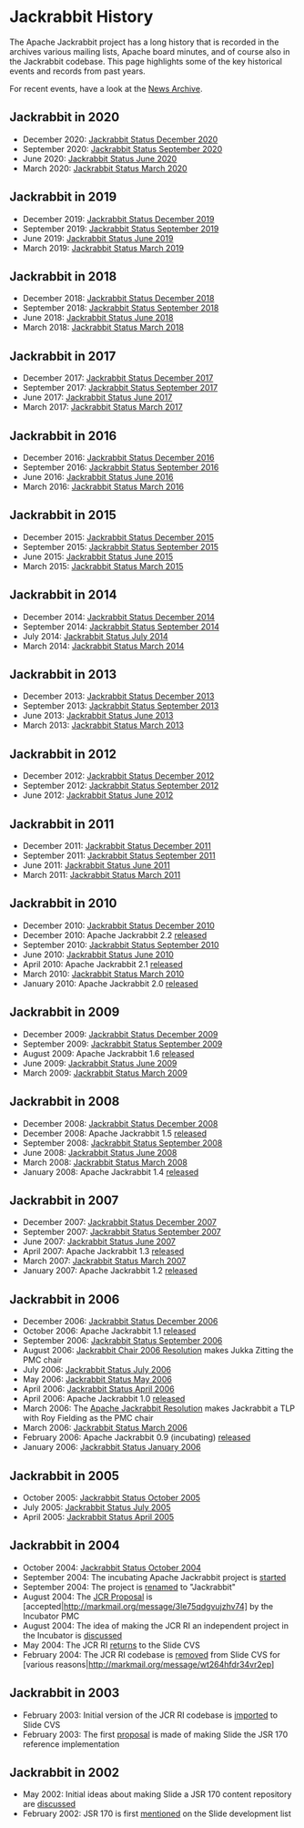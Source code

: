 <!--
   Licensed to the Apache Software Foundation (ASF) under one or more
   contributor license agreements.  See the NOTICE file distributed with
   this work for additional information regarding copyright ownership.
   The ASF licenses this file to You under the Apache License, Version 2.0
   (the "License"); you may not use this file except in compliance with
   the License.  You may obtain a copy of the License at

       http://www.apache.org/licenses/LICENSE-2.0

   Unless required by applicable law or agreed to in writing, software
   distributed under the License is distributed on an "AS IS" BASIS,
   WITHOUT WARRANTIES OR CONDITIONS OF ANY KIND, either express or implied.
   See the License for the specific language governing permissions and
   limitations under the License.
-->

Jackrabbit History
==================
The Apache Jackrabbit project has a long history that is recorded in the
archives various mailing lists, Apache board minutes, and of course also in
the Jackrabbit codebase. This page highlights some of the key historical
events and records from past years.

For recent events, have a look at the [News Archive](news-archive.html).

Jackrabbit in 2020
------------------
* December 2020: [Jackrabbit Status December 2020](status/board-report-2020-12.html)
* September 2020: [Jackrabbit Status September 2020](status/board-report-2020-09.html)
* June 2020: [Jackrabbit Status June 2020](status/board-report-2020-06.html)
* March 2020: [Jackrabbit Status March 2020](status/board-report-2020-03.html)


Jackrabbit in 2019
------------------
* December 2019: [Jackrabbit Status December 2019](status/board-report-2019-12.html)
* September 2019: [Jackrabbit Status September 2019](status/board-report-2019-09.html)
* June 2019: [Jackrabbit Status June 2019](status/board-report-2019-06.html)
* March 2019: [Jackrabbit Status March 2019](../archive/wiki/JCR/Board-Report-March-2019_115513367.html)


Jackrabbit in 2018
------------------
* December 2018: [Jackrabbit Status December 2018](../archive/wiki/JCR/Board-Report-December-2018_115513353.html)
* September 2018: [Jackrabbit Status September 2018](../archive/wiki/JCR/Board-Report-September-2018_115513374.html)
* June 2018: [Jackrabbit Status June 2018](../archive/wiki/JCR/Board-Report-June-2018_115513360.html)
* March 2018: [Jackrabbit Status March 2018](../archive/wiki/JCR/Board-Report-March-2018_115513366.html)


Jackrabbit in 2017
------------------
* December 2017: [Jackrabbit Status December 2017](../archive/wiki/JCR/Board-Report-December-2017_115513352.html)
* September 2017: [Jackrabbit Status September 2017](../archive/wiki/JCR/Board-Report-September-2017_115513373.html)
* June 2017: [Jackrabbit Status June 2017](../archive/wiki/JCR/Board-Report-June-2017_115513359.html)
* March 2017: [Jackrabbit Status March 2017](../archive/wiki/JCR/Board-Report-March-2017_115513365.html)


Jackrabbit in 2016
------------------
* December 2016: [Jackrabbit Status December 2016](../archive/wiki/JCR/Board-Report-December-2016_115513351.html)
* September 2016: [Jackrabbit Status September 2016](../archive/wiki/JCR/Board-Report-September-2016_115513372.html)
* June 2016: [Jackrabbit Status June 2016](../archive/wiki/JCR/Board-Report-June-2016_115513358.html)
* March 2016: [Jackrabbit Status March 2016](../archive/wiki/JCR/Board-Report-March-2016_115513364.html)


Jackrabbit in 2015
------------------
* December 2015: [Jackrabbit Status December 2015](../archive/wiki/JCR/Board-Report-December-2015_115513350.html)
* September 2015: [Jackrabbit Status September 2015](../archive/wiki/JCR/Board-Report-September-2015_115513371.html)
* June 2015: [Jackrabbit Status June 2015](../archive/wiki/JCR/Board-Report-June-2015_115513357.html)
* March 2015: [Jackrabbit Status March 2015](../archive/wiki/JCR/Board-Report-March-2015_115513363.html)


Jackrabbit in 2014
------------------
* December 2014: [Jackrabbit Status December 2014](../archive/wiki/JCR/Board-Report-December-2014_115513349.html)
* September 2014: [Jackrabbit Status September 2014](../archive/wiki/JCR/Board-Report-September-2014_115513370.html)
* July 2014: [Jackrabbit Status July 2014](../archive/wiki/JCR/Board-Report-July-2014_115513354.html)
* March 2014: [Jackrabbit Status March 2014](../archive/wiki/JCR/Board-Report-March-2014_115513362.html)


Jackrabbit in 2013
------------------
* December 2013: [Jackrabbit Status December 2013](../archive/wiki/JCR/Board-Report-December-2013_115513348.html)
* September 2013: [Jackrabbit Status September 2013](../archive/wiki/JCR/Board-Report-September-2013_115513369.html)
* June 2013: [Jackrabbit Status June 2013](../archive/wiki/JCR/Board-Report-June-2013_115513356.html)
* March 2013: [Jackrabbit Status March 2013](../archive/wiki/JCR/Board-Report-March-2013_115513361.html)


Jackrabbit in 2012
------------------
* December 2012: [Jackrabbit Status December 2012](../archive/wiki/JCR/Board-Report-December-2012_115513347.html)
* September 2012: [Jackrabbit Status September 2012](../archive/wiki/JCR/Board-Report-September-2012_115513368.html)
* June 2012: [Jackrabbit Status June 2012](../archive/wiki/JCR/Board-Report-June-2012_115513355.html)


Jackrabbit in 2011
------------------
* December 2011: [Jackrabbit Status December 2011](status/jackrabbit-status-december-2011.html)
* September 2011: [Jackrabbit Status September 2011](status/jackrabbit-status-september-2011.html)
* June 2011: [Jackrabbit Status June 2011](status/jackrabbit-status-june-2011.html)
* March 2011: [Jackrabbit Status March 2011](status/jackrabbit-status-march-2011.html)


Jackrabbit in 2010
------------------
* December 2010: [Jackrabbit Status December 2010](status/jackrabbit-status-december-2010.html)
* December 2010: Apache Jackrabbit 2.2 [released](http://markmail.org/message/2zq6unitjdyvbiar)
* September 2010: [Jackrabbit Status September 2010](status/jackrabbit-status-september-2010.html)
* June 2010: [Jackrabbit Status June 2010](status/jackrabbit-status-june-2010.html)
* April 2010: Apache Jackrabbit 2.1 [released](http://markmail.org/message/5v7aaxsctgz4vvsz)
* March 2010: [Jackrabbit Status March 2010](status/jackrabbit-status-march-2010.html)
* January 2010: Apache Jackrabbit 2.0 [released](http://markmail.org/message/oljl5ggvt725jksu)


Jackrabbit in 2009
------------------
* December 2009: [Jackrabbit Status December 2009](status/jackrabbit-status-december-2009.html)
* September 2009: [Jackrabbit Status September 2009](status/jackrabbit-status-september-2009.html)
* August 2009: Apache Jackrabbit 1.6 [released](http://markmail.org/message/uojg7bkwm3cfnrvt)
* June 2009: [Jackrabbit Status June 2009](status/jackrabbit-status-june-2009.html)
* March 2009: [Jackrabbit Status March 2009](status/jackrabbit-status-march-2009.html)


Jackrabbit in 2008
------------------
* December 2008: [Jackrabbit Status December 2008](status/jackrabbit-status-december-2008.html)
* December 2008: Apache Jackrabbit 1.5 [released](http://markmail.org/message/ui7jard4owktrxut)
* September 2008: [Jackrabbit Status September 2008](status/jackrabbit-status-september-2008.html)
* June 2008: [Jackrabbit Status June 2008](status/jackrabbit-status-june-2008.html)
* March 2008: [Jackrabbit Status March 2008](status/jackrabbit-status-march-2008.html)
* January 2008: Apache Jackrabbit 1.4 [released](http://markmail.org/message/ivkdm62rp5cksap4)


Jackrabbit in 2007
------------------
* December 2007: [Jackrabbit Status December 2007](status/jackrabbit-status-december-2007.html)
* September 2007: [Jackrabbit Status September 2007](status/jackrabbit-status-september-2007.html)
* June 2007: [Jackrabbit Status June 2007](status/jackrabbit-status-june-2007.html)
* April 2007: Apache Jackrabbit 1.3 [released](http://markmail.org/message/fchceeuamcg4fxyw)
* March 2007: [Jackrabbit Status March 2007](status/jackrabbit-status-march-2007.html)
* January 2007: Apache Jackrabbit 1.2 [released](http://markmail.org/message/wjopzzughkzgceqr)


Jackrabbit in 2006
------------------
* December 2006: [Jackrabbit Status December 2006](status/jackrabbit-status-december-2006.html)
* October 2006: Apache Jackrabbit 1.1 [released](http://markmail.org/message/3atqtbuviomoo7dj)
* September 2006: [Jackrabbit Status September 2006](status/jackrabbit-status-september-2006.html)
* August 2006: [Jackrabbit Chair 2006 Resolution](status/jackrabbit-chair-2006-resolution.html) makes Jukka Zitting the PMC chair 
* July 2006: [Jackrabbit Status July 2006](status/jackrabbit-status-july-2006.html)
* May 2006: [Jackrabbit Status May 2006](status/jackrabbit-status-may-2006.html)
* April 2006: [Jackrabbit Status April 2006](status/jackrabbit-status-april-2006.html)
* April 2006: Apache Jackrabbit 1.0 [released](http://markmail.org/message/jlk4qe336lne7v4m)
* March 2006: The [Apache Jackrabbit Resolution](status/apache-jackrabbit-resolution.html) makes Jackrabbit a TLP with Roy Fielding as the PMC chair
* March 2006: [Jackrabbit Status March 2006](status/jackrabbit-status-march-2006.html)
* February 2006: Apache Jackrabbit 0.9 (incubating) [released](http://markmail.org/message/7q5jhiob5wurrnpn)
* January 2006: [Jackrabbit Status January 2006](status/jackrabbit-status-january-2006.html)


Jackrabbit in 2005
------------------
* October 2005: [Jackrabbit Status October 2005](status/jackrabbit-status-october-2005.html)
* July 2005: [Jackrabbit Status July 2005](status/jackrabbit-status-july-2005.html)
* April 2005: [Jackrabbit Status April 2005](status/jackrabbit-status-april-2005.html)


Jackrabbit in 2004
------------------
* October 2004: [Jackrabbit Status October 2004](status/jackrabbit-status-october-2004.html)
* September 2004: The incubating Apache Jackrabbit project is [started](http://markmail.org/message/naqqdwlvd25d7ep6)
* September 2004: The project is [renamed](http://markmail.org/message/mypq2iozpelmuvqh) to "Jackrabbit"
* August 2004: The [JCR Proposal](http://wiki.apache.org/incubator/JcrProposal) is [accepted|http://markmail.org/message/3le75qdgvujzhv74] by the Incubator PMC
* August 2004: The idea of making the JCR RI an independent project in the Incubator is [discussed](http://markmail.org/message/tc3wjlmw3m6yknvx)
* May 2004: The JCR RI [returns](http://markmail.org/message/kmhfyqm4aoc6ijxl) to the Slide CVS
* February 2004: The JCR RI codebase is [removed](http://markmail.org/message/hyt3b5intr6mj53m) from Slide CVS for [various reasons|http://markmail.org/message/wt264hfdr34vr2ep]


Jackrabbit in 2003
------------------
* February 2003: Initial version of the JCR RI codebase is [imported](http://markmail.org/message/mnhcaeifc5a6bgpb) to Slide CVS
* February 2003: The first [proposal](http://markmail.org/message/i32zkqeijec6hw37) is made of making Slide the JSR 170 reference implementation


Jackrabbit in 2002
------------------
* May 2002: Initial ideas about making Slide a JSR 170 content repository are [discussed](http://markmail.org/message/2gqv3a4wgjkbhieb)
* February 2002: JSR 170 is first [mentioned](http://markmail.org/message/y2vrelkge7c3vopx) on the Slide development list
